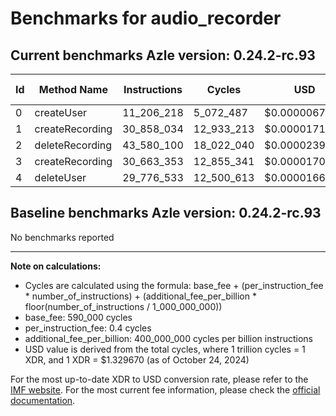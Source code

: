 # Benchmarks for audio_recorder

## Current benchmarks Azle version: 0.24.2-rc.93

| Id  | Method Name     | Instructions | Cycles     | USD           | USD/Million Calls |
| --- | --------------- | ------------ | ---------- | ------------- | ----------------- |
| 0   | createUser      | 11_206_218   | 5_072_487  | $0.0000067447 | $6.74             |
| 1   | createRecording | 30_858_034   | 12_933_213 | $0.0000171969 | $17.19            |
| 2   | deleteRecording | 43_580_100   | 18_022_040 | $0.0000239634 | $23.96            |
| 3   | createRecording | 30_663_353   | 12_855_341 | $0.0000170934 | $17.09            |
| 4   | deleteUser      | 29_776_533   | 12_500_613 | $0.0000166217 | $16.62            |

## Baseline benchmarks Azle version: 0.24.2-rc.93

No benchmarks reported

---

**Note on calculations:**

-   Cycles are calculated using the formula: base_fee + (per_instruction_fee \* number_of_instructions) + (additional_fee_per_billion \* floor(number_of_instructions / 1_000_000_000))
-   base_fee: 590_000 cycles
-   per_instruction_fee: 0.4 cycles
-   additional_fee_per_billion: 400_000_000 cycles per billion instructions
-   USD value is derived from the total cycles, where 1 trillion cycles = 1 XDR, and 1 XDR = $1.329670 (as of October 24, 2024)

For the most up-to-date XDR to USD conversion rate, please refer to the [IMF website](https://www.imf.org/external/np/fin/data/rms_sdrv.aspx).
For the most current fee information, please check the [official documentation](https://internetcomputer.org/docs/current/developer-docs/gas-cost#execution).
